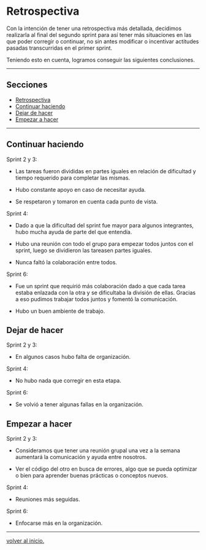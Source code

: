 # Retrospectiva 

Con la intención de tener una retrospectiva más detallada, decidimos realizarla al final del segundo sprint para así tener más situaciones en las que poder corregir o continuar, no sin antes modificar  o incentivar actitudes pasadas transcurridas en el primer sprint.

Teniendo esto en cuenta, logramos conseguir las siguientes conclusiones.

---

## Secciones

- [Retrospectiva](#retrospectiva)
- [Continuar haciendo](#continuar-haciendo)
- [Dejar de hacer](#dejar-de-hacer)
- [Empezar a hacer](#empezar-a-hacer)

---

## Continuar haciendo

Sprint 2 y 3:

- Las tareas fueron divididas en partes iguales en relación de dificultad y tiempo requerido para completar las mismas.

- Hubo constante apoyo en caso de necesitar ayuda.

- Se respetaron y tomaron en cuenta cada punto de vista.

Sprint 4:

- Dado a que la dificultad del sprint fue mayor para algunos integrantes, hubo mucha ayuda de parte del que entendía.

- Hubo una reunión con todo el grupo para empezar todos juntos con el sprint, luego se dividieron las tareasen partes iguales.

- Nunca faltó la colaboración entre todos.

Sprint 6:

- Fue un sprint que requirió más colaboración dado a que cada tarea estaba enlazada con la otra y se dificultaba la división de ellas. Gracias a eso pudimos trabajar todos juntos y fomentó la comunicación.

- Hubo un buen ambiente de trabajo.

## Dejar de hacer

Sprint 2 y 3:

- En algunos casos hubo falta de organización.

Sprint 4:

- No hubo nada que corregir en esta etapa.

Sprint 6:

- Se volvió a tener algunas fallas en la organización.

## Empezar a hacer

Sprint 2 y 3:

- Consideramos que tener una reunión grupal una vez a la semana aumentará la comunicación y ayuda entre nosotros.

- Ver el código del otro en busca de errores, algo que se pueda optimizar o bien para aprender buenas prácticas o conceptos nuevos.

Sprint 4:

- Reuniones más seguidas.

Sprint 6:

- Enfocarse más en la organización.

---

[volver al inicio.](#retrospectiva)